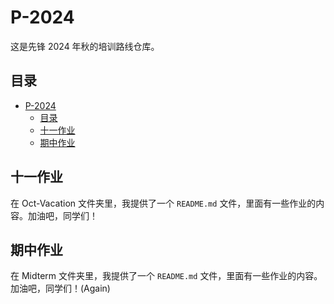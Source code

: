 # P-2024

这是先锋 2024 年秋的培训路线仓库。

## 目录

- [P-2024](#p-2024)
  - [目录](#目录)
  - [十一作业](#十一作业)
  - [期中作业](#期中作业)

## 十一作业

在 Oct-Vacation 文件夹里，我提供了一个 `README.md` 文件，里面有一些作业的内容。加油吧，同学们！

## 期中作业

在 Midterm 文件夹里，我提供了一个 `README.md` 文件，里面有一些作业的内容。加油吧，同学们！(Again)
